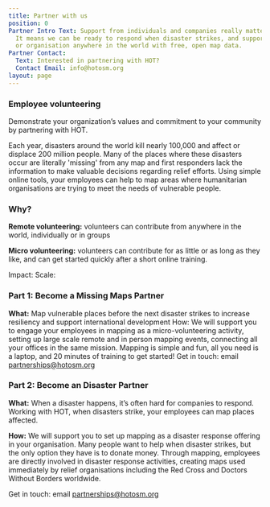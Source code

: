 ```yaml
---
title: Partner with us
position: 0
Partner Intro Text: Support from individuals and companies really matters to HOT.
  It means we can be ready to respond when disaster strikes, and support any community
  or organisation anywhere in the world with free, open map data.
Partner Contact:
  Text: Interested in partnering with HOT?
  Contact Email: info@hotosm.org
layout: page
---
```


### Employee volunteering

Demonstrate your organization’s values and commitment to your community by partnering with HOT.

Each year, disasters around the world kill nearly 100,000 and affect or displace 200 million people. Many of the places where these disasters occur are literally 'missing' from any map and first responders lack the information to make valuable decisions regarding relief efforts. Using simple online tools, your employees can help to map areas where humanitarian organisations are trying to meet the needs of vulnerable people.

### Why?

**Remote volunteering:** volunteers can contribute from anywhere in the world, individually or in groups

**Micro volunteering:** volunteers can contribute for as little or as long as they like, and can get started quickly after a short online training.

Impact: <directly involved in field>
Scale: <huge events>

### Part 1: Become a Missing Maps Partner

**What:** Map vulnerable places before the next disaster strikes to increase resiliency and support international development
How: We will support you to engage your employees in mapping as a micro-volunteering activity, setting up large scale remote and in person mapping events, connecting all your offices in the same mission. Mapping is simple and fun, all you need is a laptop, and 20 minutes of training to get started!
Get in touch: email partnerships@hotosm.org

### Part 2: Become an Disaster Partner

**What:** When a disaster happens, it’s often hard for companies to respond. Working with HOT, when disasters strike, your employees can map places affected.

**How:** We will support you to set up mapping as a disaster response offering in your organisation. Many people want to help when disaster strikes, but the only option they have is to donate money. Through mapping, employees are directly involved in disaster response activities, creating maps used immediately by relief organisations including the Red Cross and Doctors Without Borders worldwide.

Get in touch: email partnerships@hotosm.org